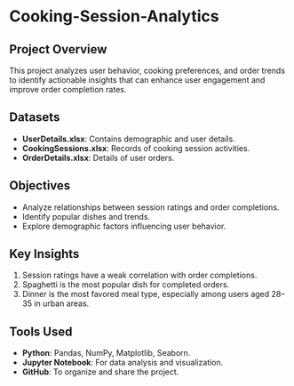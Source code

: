 # Cooking-Session-Analytics

## Project Overview
This project analyzes user behavior, cooking preferences, and order trends to identify actionable insights that can enhance user engagement and improve order completion rates.

## Datasets
- **UserDetails.xlsx**: Contains demographic and user details.
- **CookingSessions.xlsx**: Records of cooking session activities.
- **OrderDetails.xlsx**: Details of user orders.

## Objectives
- Analyze relationships between session ratings and order completions.
- Identify popular dishes and trends.
- Explore demographic factors influencing user behavior.

## Key Insights
1. Session ratings have a weak correlation with order completions.
2. Spaghetti is the most popular dish for completed orders.
3. Dinner is the most favored meal type, especially among users aged 28–35 in urban areas.

## Tools Used
- **Python**: Pandas, NumPy, Matplotlib, Seaborn.
- **Jupyter Notebook**: For data analysis and visualization.
- **GitHub**: To organize and share the project.


